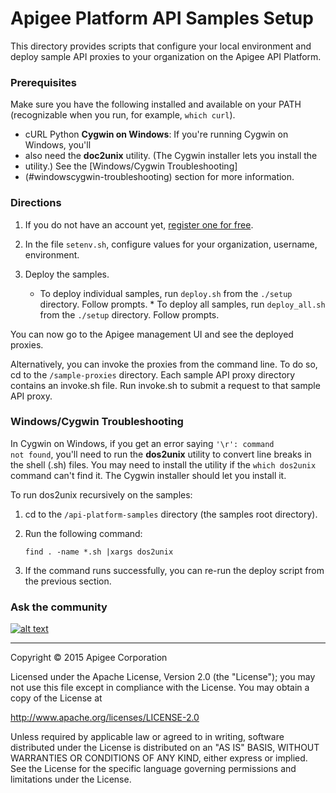 # Apigee Platform API Samples Setup

This directory provides scripts that configure your local environment and deploy
sample API proxies to your organization on the Apigee API Platform.

### Prerequisites

Make sure you have the following installed and available on your PATH
(recognizable when you run, for example, <code>which curl</code>).

* cURL Python **Cygwin on Windows**: If you're running Cygwin on Windows, you'll
* also need the **doc2unix** utility. (The Cygwin installer lets you install the
* utility.) See the [Windows/Cygwin Troubleshooting]
* (#windowscygwin-troubleshooting) section for more information.


### Directions

1. If you do not have an account yet, [register one for
free](https://accounts.apigee.com/accounts/sign_up).

2. In the file `setenv.sh`, configure values for your organization, username,
environment.

3. Deploy the samples.

    * To deploy individual samples, run `deploy.sh` from the `./setup`
directory. Follow prompts. * To deploy all samples, run `deploy_all.sh` from the
`./setup` directory.  Follow prompts.

You can now go to the Apigee management UI and see the deployed proxies.

Alternatively, you can invoke the proxies from the command line. To do so, cd to
the `/sample-proxies` directory. Each sample API proxy directory contains an
invoke.sh file. Run invoke.sh to submit a request to that sample API proxy.

### Windows/Cygwin Troubleshooting

In Cygwin on Windows, if you get an error saying <code>'\r': command not
found</code>, you'll need to run the **dos2unix** utility to convert line breaks
in the shell (.sh) files. You may need to install the utility if the <code>which
dos2unix</code> command can't find it. The Cygwin installer should let you
install it.

To run dos2unix recursively on the samples:

1. cd to the `/api-platform-samples` directory (the samples root directory).

2. Run the following command:

    <code>find . -name *.sh |xargs dos2unix</code>

3. If the command runs successfully, you can re-run the deploy script from the
previous section.

### Ask the community

[![alt text](./apigee-community.png "Apigee Community is a great place
[![to ask questions and find answers about developing API proxies.
[![")](https://community.apigee.com?via=github)

---

Copyright © 2015 Apigee Corporation

Licensed under the Apache License, Version 2.0 (the "License"); you may not use
this file except in compliance with the License. You may obtain a copy of the
License at

http://www.apache.org/licenses/LICENSE-2.0

Unless required by applicable law or agreed to in writing, software distributed
under the License is distributed on an "AS IS" BASIS, WITHOUT WARRANTIES OR
CONDITIONS OF ANY KIND, either express or implied. See the License for the
specific language governing permissions and limitations under the License.